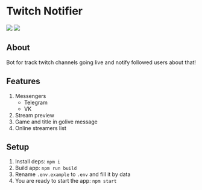 # Twitch Notifier
![](https://img.shields.io/github/workflow/status/satont/twitch-notifier/Docker%20Image%20CI%20-%20latest?style=for-the-badge) ![](https://img.shields.io/david/satont/twitch-notifier?style=for-the-badge)

## About
Bot for track twitch channels going live and notify followed users about that!

## Features

1. Messengers
    + Telegram
    + VK
2. Stream preview
3. Game and title in golive message
4. Online streamers list

## Setup

1. Install deps: `npm i`
2. Build app: `npm run build`
3. Rename `.env.example` to `.env` and fill it by data
4. You are ready to start the app: `npm start`
